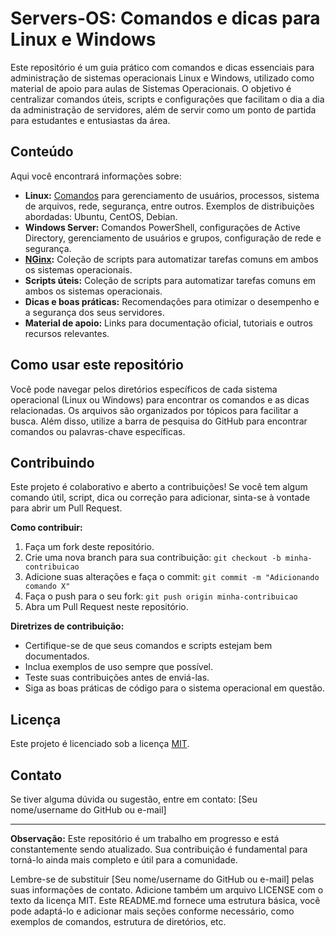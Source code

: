 # Servers-OS: Comandos e dicas para Linux e Windows

Este repositório é um guia prático com comandos e dicas essenciais para administração de sistemas operacionais Linux e Windows, utilizado como material de apoio para aulas de Sistemas Operacionais. O objetivo é centralizar comandos úteis, scripts e configurações que facilitam o dia a dia da administração de servidores, além de servir como um ponto de partida para estudantes e entusiastas da área.

## Conteúdo

Aqui você encontrará informações sobre:

* **Linux:** [Comandos](./linux/comandos-basico-linux.md) para gerenciamento de usuários, processos, sistema de arquivos, rede, segurança, entre outros. Exemplos de distribuições abordadas: Ubuntu, CentOS, Debian.
* **Windows Server:** Comandos PowerShell, configurações de Active Directory, gerenciamento de usuários e grupos, configuração de rede e segurança.
* **[NGinx](./nginx/configuracao-nginx.md):** Coleção de scripts para automatizar tarefas comuns em ambos os sistemas operacionais.
* **Scripts úteis:** Coleção de scripts para automatizar tarefas comuns em ambos os sistemas operacionais.
* **Dicas e boas práticas:** Recomendações para otimizar o desempenho e a segurança dos seus servidores.
* **Material de apoio:** Links para documentação oficial, tutoriais e outros recursos relevantes.


## Como usar este repositório

Você pode navegar pelos diretórios específicos de cada sistema operacional (Linux ou Windows) para encontrar os comandos e as dicas relacionadas. Os arquivos são organizados por tópicos para facilitar a busca.  Além disso, utilize a barra de pesquisa do GitHub para encontrar comandos ou palavras-chave específicas.

## Contribuindo

Este projeto é colaborativo e aberto a contribuições! Se você tem algum comando útil, script, dica ou correção para adicionar, sinta-se à vontade para abrir um Pull Request. 

**Como contribuir:**

1. Faça um fork deste repositório.
2. Crie uma nova branch para sua contribuição: `git checkout -b minha-contribuicao`
3. Adicione suas alterações e faça o commit: `git commit -m "Adicionando comando X"`
4. Faça o push para o seu fork: `git push origin minha-contribuicao`
5. Abra um Pull Request neste repositório.

**Diretrizes de contribuição:**

* Certifique-se de que seus comandos e scripts estejam bem documentados.
* Inclua exemplos de uso sempre que possível.
* Teste suas contribuições antes de enviá-las.
* Siga as boas práticas de código para o sistema operacional em questão.

## Licença

Este projeto é licenciado sob a licença [MIT](LICENSE).


## Contato

Se tiver alguma dúvida ou sugestão, entre em contato: [Seu nome/username do GitHub ou e-mail]


---

**Observação:** Este repositório é um trabalho em progresso e está constantemente sendo atualizado. Sua contribuição é fundamental para torná-lo ainda mais completo e útil para a comunidade.


Lembre-se de substituir [Seu nome/username do GitHub ou e-mail] pelas suas informações de contato. Adicione também um arquivo LICENSE com o texto da licença MIT. Este README.md fornece uma estrutura básica, você pode adaptá-lo e adicionar mais seções conforme necessário, como exemplos de comandos, estrutura de diretórios, etc.